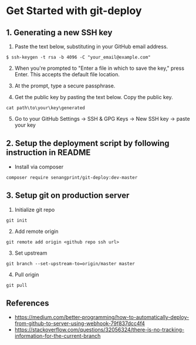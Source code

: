 # Get Started with git-deploy

## 1. Generating a new SSH key
1. Paste the text below, substituting in your GitHub email address.
```
$ ssh-keygen -t rsa -b 4096 -C "your_email@example.com"
```

2. When you're prompted to "Enter a file in which to save the key," press Enter. This accepts the default file location.

3. At the prompt, type a secure passphrase.

4. Get the public key by pasting the text below. Copy the public key.
```
cat path\to\your\key\generated
```

5. Go to your GitHub Settings -> SSH & GPG Keys -> New SSH key -> paste your key

## 2. Setup the deployment script by following instruction in README
* Install via composer
```
composer require senangprint/git-deploy:dev-master
```

## 3. Setup git on production server
1. Initialize git repo
```
git init
```

2. Add remote origin
```
git remote add origin <github repo ssh url>
```

3. Set upstream
```
git branch --set-upstream-to=origin/master master
```

4. Pull origin
```
git pull
```


## References
- https://medium.com/better-programming/how-to-automatically-deploy-from-github-to-server-using-webhook-79f837dcc4f4
- https://stackoverflow.com/questions/32056324/there-is-no-tracking-information-for-the-current-branch
